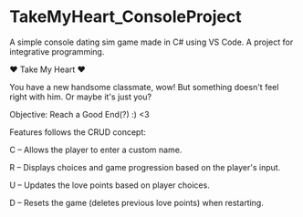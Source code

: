 # TakeMyHeart_ConsoleProject
A simple console dating sim game made in C# using VS Code. A project for integrative programming. 

 ♥ Take My Heart ♥

You have a new handsome classmate, wow! But something doesn't feel right with him. Or maybe it's just you? 

Objective: Reach a Good End(?) :) <3 

Features follows the CRUD concept:

C  – Allows the player to enter a custom name.

R – Displays choices and game progression based on the player's input.

U  – Updates the love points based on player choices.

D – Resets the game (deletes previous love points) when restarting.
